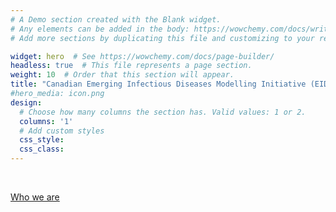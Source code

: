```yaml
---
# A Demo section created with the Blank widget.
# Any elements can be added in the body: https://wowchemy.com/docs/writing-markdown-latex/
# Add more sections by duplicating this file and customizing to your requirements.

widget: hero  # See https://wowchemy.com/docs/page-builder/
headless: true  # This file represents a page section.
weight: 10  # Order that this section will appear.
title: "Canadian Emerging Infectious Diseases Modelling Initiative (EIDM)"
#hero_media: icon.png
design:
  # Choose how many columns the section has. Valid values: 1 or 2.
  columns: '1'
  # Add custom styles
  css_style:
  css_class:
---
```


<br>

[Who we are](https://www.nserc-crsng.gc.ca/NSERC-CRSNG/FundingDecisions-DecisionsFinancement/2021/EIDM-MMIE_eng.asp)
